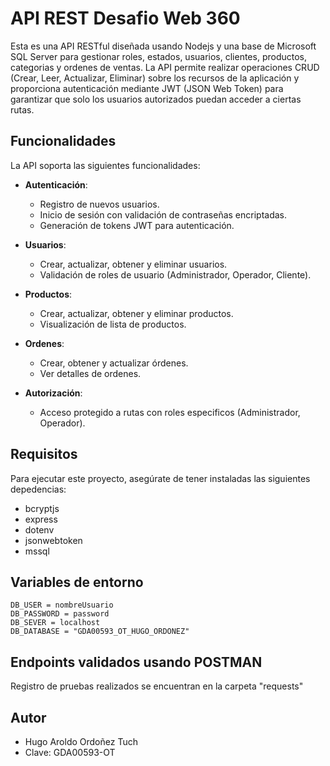 # API REST Desafio Web 360

Esta es una API RESTful diseñada usando Nodejs y una base de Microsoft SQL Server para gestionar roles, estados, usuarios, clientes, productos, categorias y ordenes de ventas. La API permite realizar operaciones CRUD (Crear, Leer, Actualizar, Eliminar) sobre los recursos de la aplicación y proporciona autenticación mediante JWT (JSON Web Token) para garantizar que solo los usuarios autorizados puedan acceder a ciertas rutas.

## Funcionalidades

La API soporta las siguientes funcionalidades:

- **Autenticación**:
  - Registro de nuevos usuarios.
  - Inicio de sesión con validación de contraseñas encriptadas.
  - Generación de tokens JWT para autenticación.
  
- **Usuarios**:
  - Crear, actualizar, obtener y eliminar usuarios.
  - Validación de roles de usuario (Administrador, Operador, Cliente).

- **Productos**:
  - Crear, actualizar, obtener y eliminar productos.
  - Visualización de lista de productos.

- **Ordenes**:
  - Crear, obtener y actualizar órdenes.
  - Ver detalles de ordenes.

- **Autorización**:
  - Acceso protegido a rutas con roles especificos (Administrador, Operador).

## Requisitos

Para ejecutar este proyecto, asegúrate de tener instaladas las siguientes depedencias:

- bcryptjs
- express
- dotenv
- jsonwebtoken
- mssql

## Variables de entorno

```
DB_USER = nombreUsuario
DB_PASSWORD = password
DB_SEVER = localhost
DB_DATABASE = "GDA00593_OT_HUGO_ORDONEZ"
```

## Endpoints validados usando POSTMAN
  
Registro de pruebas realizados se encuentran en la carpeta "requests"

## Autor

- Hugo Aroldo Ordoñez Tuch
- Clave: GDA00593-OT
